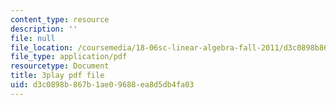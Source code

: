 ```yaml
---
content_type: resource
description: ''
file: null
file_location: /coursemedia/18-06sc-linear-algebra-fall-2011/d3c0898b867b1ae09688ea8d5db4fa03_YeyrH-Oc2p4.pdf
file_type: application/pdf
resourcetype: Document
title: 3play pdf file
uid: d3c0898b-867b-1ae0-9688-ea8d5db4fa03
---
```

